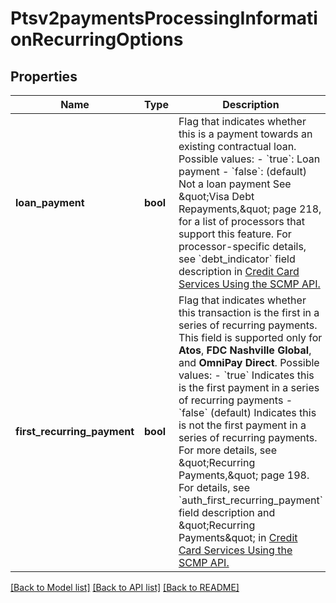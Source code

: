 # Ptsv2paymentsProcessingInformationRecurringOptions

## Properties
Name | Type | Description | Notes
------------ | ------------- | ------------- | -------------
**loan_payment** | **bool** | Flag that indicates whether this is a payment towards an existing contractual loan.  Possible values: - &#x60;true&#x60;: Loan payment - &#x60;false&#x60;: (default) Not a loan payment See \&quot;Visa Debt Repayments,\&quot; page 218, for a list of processors that support this feature. For processor-specific details, see &#x60;debt_indicator&#x60; field description in [Credit Card Services Using the SCMP API.](https://apps.cybersource.com/library/documentation/dev_guides/CC_Svcs_SCMP_API/html/wwhelp/wwhimpl/js/html/wwhelp.htm)  | [optional] [default to False]
**first_recurring_payment** | **bool** | Flag that indicates whether this transaction is the first in a series of recurring payments.  This field is supported only for **Atos**, **FDC Nashville Global**, and **OmniPay Direct**.  Possible values:  - &#x60;true&#x60; Indicates this is the first payment in a series of recurring payments  - &#x60;false&#x60; (default) Indicates this is not the first payment in a series of recurring payments.  For more details, see \&quot;Recurring Payments,\&quot; page 198. For details, see &#x60;auth_first_recurring_payment&#x60; field description and \&quot;Recurring Payments\&quot; in [Credit Card Services Using the SCMP API.](https://apps.cybersource.com/library/documentation/dev_guides/CC_Svcs_SCMP_API/html/wwhelp/wwhimpl/js/html/wwhelp.htm)  | [optional] [default to False]

[[Back to Model list]](../README.md#documentation-for-models) [[Back to API list]](../README.md#documentation-for-api-endpoints) [[Back to README]](../README.md)


